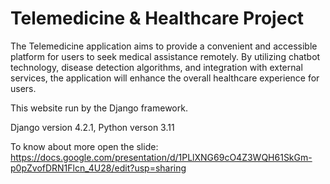 <h1> Telemedicine & Healthcare Project </h1>

The Telemedicine application aims to provide a convenient and accessible platform for users to seek medical assistance remotely. By utilizing chatbot technology, disease detection algorithms, and integration with external services, the application will enhance the overall healthcare experience for users. 

This website run by the Django framework.

Django version 4.2.1, Python verson 3.11

To know about more open the slide: https://docs.google.com/presentation/d/1PLlXNG69cO4Z3WQH61SkGm-p0pZvofDRN1Flcn_4U28/edit?usp=sharing
